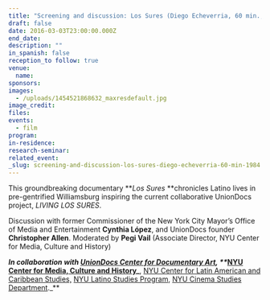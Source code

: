 ```yaml
---
title: "Screening and discussion: Los Sures (Diego Echeverria, 60 min., 1984)"
draft: false
date: 2016-03-03T23:00:00.000Z
end_date:
description: ""
in_spanish: false
reception_to follow: true
venue:
  name:
sponsors:
images:
  - /uploads/1454521868632_maxresdefault.jpg
image_credit:
files:
events:
  - film
program:
in-residence:
research-seminar:
related_event:
_slug: screening-and-discussion-los-sures-diego-echeverria-60-min-1984
---
```


This groundbreaking documentary **_Los Sures_ **chronicles Latino lives in pre-gentrified Williamsburg inspiring the current collaborative UnionDocs project, _LIVING LOS SURES_.

Discussion with former Commissioner of the New York City Mayor’s Office of Media and Entertainment **Cynthia López**, and UnionDocs founder **Christopher Allen**. Moderated by **Pegi Vail** (Associate Director, NYU Center for Media, Culture and History)

**_In collaboration with [UnionDocs Center for Documentary Art](http://www.uniondocs.org), **_[NYU Center for Media, Culture and History](https://wp.nyu.edu/cmch/)_**[](https://wp.nyu.edu/cmch/), [NYU Center for Latin American and Caribbean Studies,](http://clacs.as.nyu.edu/page/home) [NYU Latino Studies Program](http://latinostudies.fas.nyu.edu/page/home), [NYU Cinema Studies Department](http://tisch.nyu.edu/cinema-studies)._**

